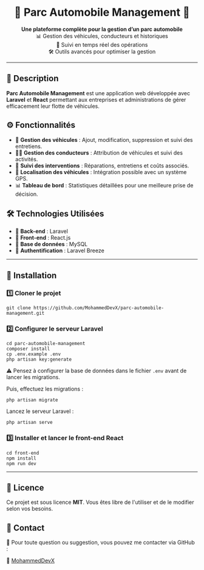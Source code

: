 <h1 align="center">🚗 Parc Automobile Management 🚀</h1>

<p align="center">
    <strong>Une plateforme complète pour la gestion d’un parc automobile</strong><br>
    📊 Gestion des véhicules, conducteurs et historiques<br>
    🔎 Suivi en temps réel des opérations<br>
    🛠️ Outils avancés pour optimiser la gestion
</p>

<hr>

<h2>📌 Description</h2>
<p>
    <strong>Parc Automobile Management</strong> est une application web développée avec <strong>Laravel</strong> et <strong>React</strong>
    permettant aux entreprises et administrations de gérer efficacement leur flotte de véhicules.
</p>

<h2>⚙️ Fonctionnalités</h2>
<ul>
    <li>📑 <strong>Gestion des véhicules</strong> : Ajout, modification, suppression et suivi des entretiens.</li>
    <li>👨‍💼 <strong>Gestion des conducteurs</strong> : Attribution de véhicules et suivi des activités.</li>
    <li>📝 <strong>Suivi des interventions</strong> : Réparations, entretiens et coûts associés.</li>
    <li>📍 <strong>Localisation des véhicules</strong> : Intégration possible avec un système GPS.</li>
    <li>📊 <strong>Tableau de bord</strong> : Statistiques détaillées pour une meilleure prise de décision.</li>
</ul>

<h2>🛠️ Technologies Utilisées</h2>
<ul>
    <li>🔹 <strong>Back-end</strong> : Laravel</li>
    <li>🔹 <strong>Front-end</strong> : React.js</li>
    <li>🔹 <strong>Base de données</strong> : MySQL</li>
    <li>🔹 <strong>Authentification</strong> : Laravel Breeze</li>
</ul>

<hr>

<h2>🚀 Installation</h2>

<h3>1️⃣ Cloner le projet</h3>
<pre><code>git clone https://github.com/MohammedDevX/parc-automobile-management.git</code></pre>

<h3>2️⃣ Configurer le serveur Laravel</h3>
<pre><code>cd parc-automobile-management
composer install
cp .env.example .env
php artisan key:generate
</code></pre>

<p>⚠️ Pensez à configurer la base de données dans le fichier <code>.env</code> avant de lancer les migrations.</p>

<p>Puis, effectuez les migrations :</p>
<pre><code>php artisan migrate</code></pre>

<p>Lancez le serveur Laravel :</p>
<pre><code>php artisan serve</code></pre>

<h3>3️⃣ Installer et lancer le front-end React</h3>
<pre><code>cd front-end
npm install
npm run dev
</code></pre>

<hr>

<h2>📜 Licence</h2>
<p>Ce projet est sous licence <strong>MIT</strong>. Vous êtes libre de l'utiliser et de le modifier selon vos besoins.</p>

<h2>📩 Contact</h2>
<p>📧 Pour toute question ou suggestion, vous pouvez me contacter via GitHub :</p>
<p>🔗 <a href="https://github.com/MohammedDevX">MohammedDevX</a></p>
